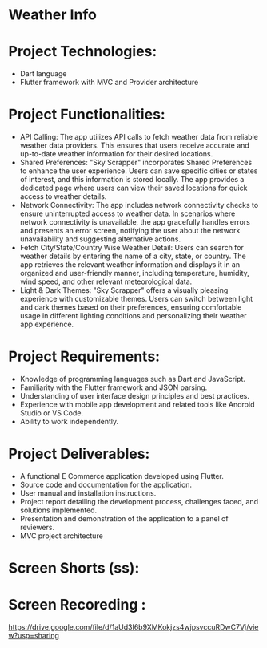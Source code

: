 # Weather Info
# Project Technologies:
- Dart language
- Flutter framework with MVC and Provider architecture
# Project Functionalities:
- API Calling: The app utilizes API calls to fetch weather data from reliable weather data
  providers. This ensures that users receive accurate and up-to-date weather information for their
  desired locations.
- Shared Preferences: "Sky Scrapper" incorporates Shared Preferences to enhance the user
  experience. Users can save specific cities or states of interest, and this information is stored
  locally. The app provides a dedicated page where users can view their saved locations for quick
  access to weather details.
- Network Connectivity: The app includes network connectivity checks to ensure uninterrupted
  access to weather data. In scenarios where network connectivity is unavailable, the app
  gracefully handles errors and presents an error screen, notifying the user about the network
  unavailability and suggesting alternative actions.
- Fetch City/State/Country Wise Weather Detail: Users can search for weather details by
  entering the name of a city, state, or country. The app retrieves the relevant weather information
  and displays it in an organized and user-friendly manner, including temperature, humidity, wind
  speed, and other relevant meteorological data.
- Light & Dark Themes: "Sky Scrapper" offers a visually pleasing experience with customizable
  themes. Users can switch between light and dark themes based on their preferences, ensuring
  comfortable usage in different lighting conditions and personalizing their weather app
  experience.
# Project Requirements:
- Knowledge of programming languages such as Dart and JavaScript.
- Familiarity with the Flutter framework and JSON parsing.
- Understanding of user interface design principles and best practices.
- Experience with mobile app development and related tools like Android Studio or VS Code.
- Ability to work independently.
# Project Deliverables:
- A functional E Commerce application developed using Flutter.
- Source code and documentation for the application.
- User manual and installation instructions.
- Project report detailing the development process, challenges faced, and solutions implemented.
- Presentation and demonstration of the application to a panel of reviewers.
- MVC project architecture
# Screen Shorts (ss):

# Screen Recoreding :
https://drive.google.com/file/d/1aUd3I6b9XMKokjzs4wjpsvccuRDwC7Vj/view?usp=sharing

